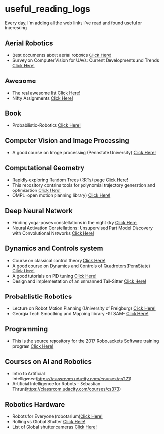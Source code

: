 # useful_reading_logs
Every day, I'm adding all the web links I've read and found useful or interesting. 

## Aerial Robotics
* Best documents about aerial robotics [Click Here!](http://www.kostasalexis.com/literature-and-links1.html)
* Survey on Computer Vision for UAVs: Current Developments and Trends [Click Here!](https://link.springer.com/content/pdf/10.1007%2Fs10846-017-0483-z.pdf)

## Awesome
* The real awesome list [Click Here!](https://github.com/sindresorhus/awesome#gaming)
* Nifty Assignments [Click Here!](http://nifty.stanford.edu/)

## Book
*  Probabilistic-Robotics [Click Here!](http://www.probabilistic-robotics.org/)

## Computer Vision and Image Processing
* A good course on Image processing (Pennstate University) [Click Here!](http://www.cse.psu.edu/~rtc12/CSE486/)

## Computational Geometry
* Rapidly-exploring Random Trees (RRTs) page [Click Here!](http://msl.cs.uiuc.edu/rrt/)
* This repository contains tools for polynomial trajectory generation and optimization [Click Here!](https://github.com/gajena/mav_trajectory_generation)
* OMPL (open motion planning library) [Click Here!](http://ompl.kavrakilab.org/index.html)

## Deep Neural Network
* Finding yoga-poses constellations in the night sky [Click Here!](http://community.wolfram.com/groups/-/m/t/1207400)
* Neural Activation Constellations: Unsupervised Part Model Discovery with Convolutional Networks [Click Here!](https://www.cv-foundation.org/openaccess/content_iccv_2015/papers/Simon_Neural_Activation_Constellations_ICCV_2015_paper.pdf)

## Dynamics and Controls system
* Course on classical control theory [Click Here!](http://www.dis.uniroma1.it/~lanari/ControlSystems/CS_Lectures_en.html)
* A good course on Dynamics and Controls of Quadrotors(PennState) [Click Here!](https://www.coursera.org/learn/robotics-flight/home/welcome)
* A good tutorials on PID tuning [Click Here!](http://brettbeauregard.com/blog/2011/04/improving-the-beginners-pid-introduction/)
* Design and implementation of an unmanned Tail-Sitter [Click Here!](http://ieeexplore.ieee.org/document/7353624/)

## Probablistic Robotics
* Lecture on Robot Motion Planning (University of Freigburg) [Click Here!](https://github.com/gajena/useful_reading_logs/blob/master/docs/27-03-2018.pdf)
* Georgia Tech Smoothing and Mapping library -GTSAM- [Click Here!](https://bitbucket.org/gtborg/gtsam/src/develop/)

## Programming
* This is the source repository for the 2017 RoboJackets Software training program [Click Here!](https://github.com/RoboJackets/software-training)

## Courses on AI and Robotics
* Intro to Artificial Intelligence(https://classroom.udacity.com/courses/cs271)
* Artificial Intelligence for Robots - Sebastian Thrun(https://classroom.udacity.com/courses/cs373)

## Robotics Hardware
* Robots for Everyone (robotarium)[Click Here!](https://www.news.gatech.edu/features/robotarium-robotics-lab-accessible-all)
* Rolling vs Global Shutter [Click Here!](http://www.arducam.com/camera-modules/camera-breakout-board/global-shutter-camera/)
* List of Global shutter cameras [Click Here!](https://github.com/gajena/roc_the_saviour/wiki/Global-Shutter-Cameras)
